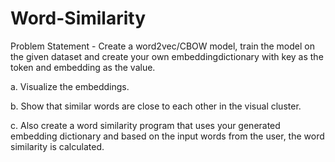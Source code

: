 # Word-Similarity

Problem Statement - Create a word2vec/CBOW model, train the model on the given dataset and create your own embeddingdictionary with key as the token and embedding as the value.

a. Visualize the embeddings.

b. Show that similar words are close to each other in the visual cluster.

c. Also create a word similarity program that uses your generated embedding dictionary and based on the input words from the user, the word similarity is calculated.
